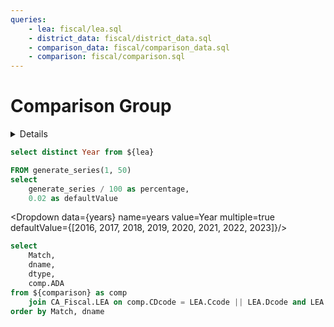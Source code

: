```yaml
---
queries:
    - lea: fiscal/lea.sql
    - district_data: fiscal/district_data.sql
    - comparison_data: fiscal/comparison_data.sql
    - comparison: fiscal/comparison.sql
---
```


# Comparison Group

<Details title='Instructions'>

On this page, you can explore what districts compare to ....

By default, we use the average for the past eight years. You can adjust the years used in the comparison in the school year drowpdown.

Finally, you can use the slider to adjust the distance from the district value by percentage. The default value is 2%.

</Details>

<Card title="Comparison Group Settings" >

```sql years
select distinct Year from ${lea}
```

```sql percentage
FROM generate_series(1, 50)
select
    generate_series / 100 as percentage,
    0.02 as defaultValue
```

<Dropdown data={years} name=years value=Year multiple=true defaultValue={[2016, 2017, 2018, 2019, 2020, 2021, 2022, 2023]}/>

<Dropdown name=comparison multiple=true selectAllByDefault=true >
    <DropdownOption value="Sonoma County"/>
    <DropdownOption value="ADA" />
</Dropdown>

<Slider data={percentage} range=percentage step=0.01 defaultValue=defaultValue title="Distance from district" name=distance fmt=pct0/>

</Card>

```sql comparable
select
    Match,
    dname,
    dtype,
    comp.ADA
from ${comparison} as comp
    join CA_Fiscal.LEA on comp.CDcode = LEA.Ccode || LEA.Dcode and LEA.year = 2023
order by Match, dname
```

<DataTable data={comparable} rows=all groupBy=Match groupType=section>
    <Column id=Match/>
    <Column id=dname title=District/>
    <Column id=dtype title=Type/>
    <Column id=ADA/>
</DataTable>

